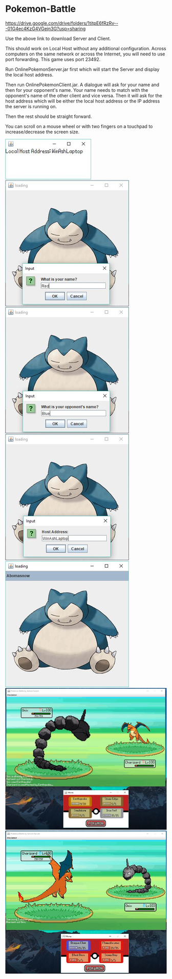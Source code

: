 # Pokemon-Battle

https://drive.google.com/drive/folders/1titpE6fRzRv---01G4ec4KzG4VGejn3G?usp=sharing

Use the above link to download Server and Client.

This should work on Local Host without any additional configuration. Across computers on the same network or across the Internet, you will need to use port forwarding.
This game uses port 23492.

Run OnlinePokemonServer.jar first which will start the Server and display the local host address.

Then run OnlinePokemonClient.jar. A dialogue will ask for your name and then for your opponent's name. Your name needs to match with the opponent's name of the other client and vice versa. Then it will ask for the host address which will be either the local host address or the IP address the server is running on.

Then the rest should be straight forward.

You can scroll on a mouse wheel or with two fingers on a touchpad to increase/decrease the screen size.

![Screenshot](https://raw.githubusercontent.com/winash151/Pokemon-Battle/master/Screenshots/pokemon%20server.JPG)<br/>
![Screenshot](https://raw.githubusercontent.com/winash151/Pokemon-Battle/master/Screenshots/your%20name.JPG)<br/>
![Screenshot](https://raw.githubusercontent.com/winash151/Pokemon-Battle/master/Screenshots/opponent%20name.JPG)<br/>
![Screenshot](https://raw.githubusercontent.com/winash151/Pokemon-Battle/master/Screenshots/host%20address.JPG)<br/>
![Screenshot](https://raw.githubusercontent.com/winash151/Pokemon-Battle/master/Screenshots/pokemon%20selection.JPG)<br/>
![Screenshot](https://raw.githubusercontent.com/winash151/Pokemon-Battle/master/Screenshots/onix%20player.JPG)<br/>
![Screenshot](https://raw.githubusercontent.com/winash151/Pokemon-Battle/master/Screenshots/charizard%20player.JPG)<br/>
